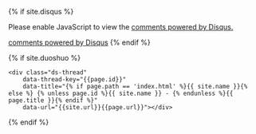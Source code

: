 {% if site.disqus %}
<div id="disqus_thread"></div>

<script type="text/javascript">
    /* * * CONFIGURATION VARIABLES: EDIT BEFORE PASTING INTO YOUR WEBPAGE * * */
    var disqus_shortname = 'beyondsky'; // required: replace example with your forum shortname

    /* * * DON'T EDIT BELOW THIS LINE * * */
    (function() {
        var dsq = document.createElement('script'); dsq.type = 'text/javascript'; dsq.async = true;
        dsq.src = '//' + disqus_shortname + '.disqus.com/embed.js';
        (document.getElementsByTagName('head')[0] || document.getElementsByTagName('body')[0]).appendChild(dsq);
    })();
</script>

<noscript>
	Please enable JavaScript to view the 
	<a href="http://disqus.com/?ref_noscript">comments powered by Disqus.</a>
</noscript>

<a href="http://disqus.com" class="dsq-brlink">comments powered by <span class="logo-disqus">Disqus</span></a>
{% endif %}

{% if site.duoshuo %}
<!-- 多说评论框 start -->
    <div class="ds-thread" 
        data-thread-key="{{page.id}}" 
        data-title="{% if page.path == 'index.html' %}{{ site.name }}{% else %} {% unless page.id %}{{ site.name }} - {% endunless %}{{ page.title }}{% endif %}"
        data-url="{{site.url}}{{page.url}}"></div>
<!-- 多说评论框 end -->
<!-- 多说公共JS代码 start (一个网页只需插入一次) -->
<script type="text/javascript">
var duoshuoQuery = {short_name:"beyondsky"};
    (function() {
        var ds = document.createElement('script');
        ds.type = 'text/javascript';ds.async = true;
        ds.src = (document.location.protocol == 'https:' ? 'https:' : 'http:') + '//static.duoshuo.com/embed.js';
        ds.charset = 'UTF-8';
        (document.getElementsByTagName('head')[0] 
         || document.getElementsByTagName('body')[0]).appendChild(ds);
    })();
    </script>
<!-- 多说公共JS代码 end -->
{% endif %}